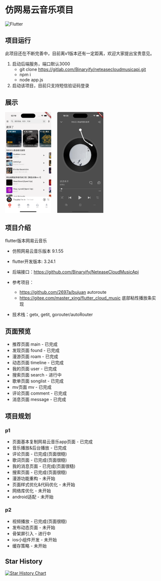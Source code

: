 # 仿网易云音乐项目

![Flutter](https://img.shields.io/badge/flutter-v3.24.1-blue)

## 项目运行

此项目还在不断完善中，目前离v1版本还有一定距离，欢迎大家提出宝贵意见。

1. 启动后端服务，端口默认3000
    - git clone https://gitlab.com/Binaryify/neteasecloudmusicapi.git
    - npm i
    - node app.js
2. 启动该项目，目前只支持短信验证码登录

## 展示

<img src="showcase/show_home.png" width="30%" style="display:inline-block;" />&nbsp;&nbsp;&nbsp;&nbsp;&nbsp;<img src="showcase/show_player.png" width="30%" style="display:inline-block;" />


## 项目介绍

flutter版本网易云音乐

- 仿照网易云音乐版本 9.1.55

- flutter开发版本: 3.24.1

- 后端接口：https://github.com/Binaryify/NeteaseCloudMusicApi

- 参考项目：
    - https://github.com/2697a/bujuan autoroute
    - https://gitee.com/master_xing/flutter_cloud_music 底部粘性播放条实现

- 技术栈：getx, getit, gorouter/autoRouter

## 页面预览

- 推荐页面 main - 已完成
- 发现页面 found - 已完成
- 漫游页面 roam - 已完成
- 动态页面 timeline - 已完成
- 我的页面 user - 已完成
- 搜索页面 search - 进行中
- 歌单页面 songlist - 已完成
- mv页面 mv - 已完成
- 评论页面 comment - 已完成
- 消息页面 message - 已完成

## 项目规划

### p1

- 页面基本复制网易云音乐app页面 - 已完成
- 音乐播放&后台播放 - 已完成
- 评论页面 - 已完成(页面很糙)
- 歌词页面 - 已完成(页面很糙)
- 我的消息页面 - 已完成(页面很糙)
- 搜索页面 - 已完成(页面很糙)
- 漫游功能重构 - 未开始
- 页面样式优化&代码优化 - 未开始
- 网络库优化 - 未开始
- android适配 - 未开始

### p2

- 视频播放 - 已完成(页面很糙)
- 发布动态页面 - 未开始
- 骨架屏引入 - 进行中
- ios小组件开发 - 未开始
- 缓存策略 - 未开始

## Star History

[![Star History Chart](https://api.star-history.com/svg?repos=Hao-yiwen/netease_cloud_music_app&type=Date)](https://star-history.com/#Hao-yiwen/netease_cloud_music_app)